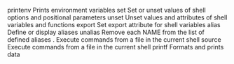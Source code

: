 
printenv	Prints environment variables
set	Set or unset values of shell options and positional parameters
unset	Unset values and attributes of shell variables and functions
export	Set export attribute for shell variables
alias	Define or display aliases
unalias	Remove each NAME from the list of defined aliases
.	Execute commands from a file in the current shell
source	Execute commands from a file in the current shell
printf	Formats and prints data
